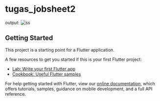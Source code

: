 # tugas_jobsheet2
output:
![ss](https://user-images.githubusercontent.com/70737655/108299451-091e0d00-71d1-11eb-8cd2-79820357c2f2.jpg)

## Getting Started

This project is a starting point for a Flutter application.

A few resources to get you started if this is your first Flutter project:

- [Lab: Write your first Flutter app](https://flutter.dev/docs/get-started/codelab)
- [Cookbook: Useful Flutter samples](https://flutter.dev/docs/cookbook)

For help getting started with Flutter, view our
[online documentation](https://flutter.dev/docs), which offers tutorials,
samples, guidance on mobile development, and a full API reference.
